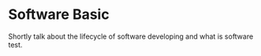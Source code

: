 # Software Basic

Shortly talk about the lifecycle of software developing and what is software test.

